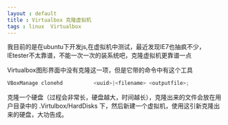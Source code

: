 ```yaml
---
layout : default 
title : Virtualbox 克隆虚拟机
tags : linux  Virtualbox
---
```


我目前的是在ubuntu下开发js,在虚拟机中测试，最近发现IE7也抽疯不少，IEtester不太靠谱，不能一次一次的装系统吧，克隆虚拟机更靠谱一点

Virtualbox图形界面中没有克隆这一项，但是它带的命令中有这个工具
```javascript
VBoxManage clonehd          <uuid>|<filename> <outputfile>;
```
克隆一个硬盘（过程会非常长，硬盘越大，时间越长），克隆出来的文件会放在用户目录中的 .Virtulbox/HardDisks 下，然后新建一个虚拟机，使用这引新克隆出来的硬盘，大功告成。
